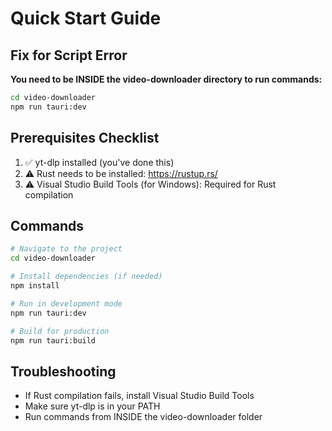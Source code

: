 # Quick Start Guide

## Fix for Script Error

**You need to be INSIDE the video-downloader directory to run commands:**

```bash
cd video-downloader
npm run tauri:dev
```

## Prerequisites Checklist

1. ✅ yt-dlp installed (you've done this)
2. ⚠️ Rust needs to be installed: https://rustup.rs/
3. ⚠️ Visual Studio Build Tools (for Windows): Required for Rust compilation

## Commands

```bash
# Navigate to the project
cd video-downloader

# Install dependencies (if needed)
npm install

# Run in development mode
npm run tauri:dev

# Build for production
npm run tauri:build
```

## Troubleshooting

- If Rust compilation fails, install Visual Studio Build Tools
- Make sure yt-dlp is in your PATH
- Run commands from INSIDE the video-downloader folder